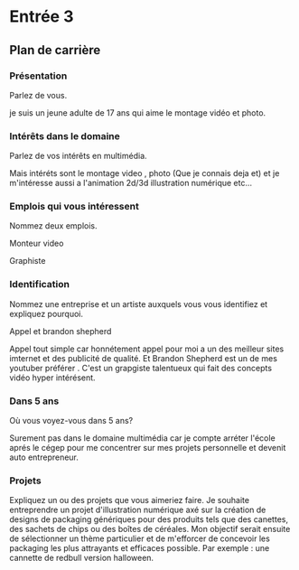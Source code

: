 # Entrée 3
## Plan de carrière

### Présentation
Parlez de vous. 

je suis un jeune adulte de 17 ans qui aime le montage vidéo et photo.
### Intérêts dans le domaine
Parlez de vos intérêts en multimédia. 

Mais intéréts sont le montage video , photo (Que je connais deja et) et je m'intéresse aussi a l'animation 2d/3d illustration numérique etc...
### Emplois qui vous intéressent
Nommez deux emplois.

Monteur video

Graphiste
### Identification
Nommez une entreprise et un artiste auxquels vous vous identifiez et expliquez pourquoi. 

Appel et brandon shepherd

Appel tout simple car honnétement appel pour moi a un des meilleur sites imternet et des publicité de qualité.
Et Brandon Shepherd est un de mes youtuber préférer . C'est un grapgiste talentueux qui fait des concepts vidéo hyper intérésent.
### Dans 5 ans
Où vous voyez-vous dans 5 ans? 

Surement pas dans le domaine multimédia car je compte arréter l'école aprés le cégep pour me concentrer sur mes projets personnelle et devenit auto entrepreneur.
### Projets
Expliquez un ou des projets que vous aimeriez faire. 
Je souhaite entreprendre un projet d'illustration numérique axé sur la création de designs de packaging génériques pour des produits tels que des canettes, des sachets de chips ou des boîtes de céréales. Mon objectif serait ensuite de sélectionner un thème particulier et de m'efforcer de concevoir les packaging les plus attrayants et efficaces possible. Par exemple : une cannette de redbull version halloween.
